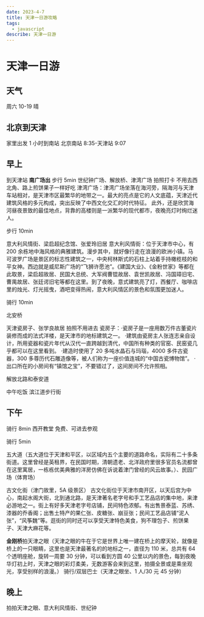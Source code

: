 ```yaml
---
date: 2023-4-7
title: 天津一日游攻略
tags:
  - javascript
describe: 天津一日游
---
```


# 天津一日游

## 天气

周六 10-19 晴

## 北京到天津

家里出发 1 小时到南站
北京南站 8:35-天津站 9:07

## 早上

到天津站 **南广场出**
步行 5min
世纪钟广场、解放桥、津湾广场 拍照打卡
不用去西北角、路上煎饼果子一样好吃
津湾广场：津湾广场坐落在海河旁，隔海河与天津车站相对，是天津市区最繁华的地带之一。最大的亮点是它的人文底蕴，天津近代建筑风格的多元构成，突出反映了中西文化交汇的时代特征。 此外，还是欣赏海河昼夜景致的最佳地点，背靠的高楼则是一派繁华的现代都市，夜晚亮灯时绚烂迷人。

步行 10min

意大利风情街、梁启超纪念馆、张爱玲旧居
意大利风情街：位于天津市中心，有 200 余栋地中海风格的典雅建筑。漫步其中，就好像行走在浪漫的欧洲小镇。马可波罗广场是景区的标志性建筑之一，中央柯林斯式的石柱上站着手持橄榄枝的和平女神。西边就是威尼斯广场的“飞狮许愿池”。《建国大业》、《金粉世家》等都在此取景，梁启超故居、民国大总统、大军阀曹锟故居、袁世凯故居、冯国璋旧宅、曹禺故居、张廷谔旧宅等都在这里。到了夜晚，意式建筑亮了灯，西餐厅、咖啡店里的烛光、灯光摇曳，酒吧变得热闹，意大利风情区的景色和氛围更加迷人。

骑行 10min

北安桥

天津瓷房子、张学良故居 拍照不用进去
瓷房子：·瓷房子是一座用数万件古董瓷片装修而成的法式洋楼，是天津市的地标建筑之一。
·建筑由瓷房主人张连志亲自设计，所用瓷器和瓷片年代从汉代一直跨越到清代，中国所有种类的官窑、民窑瓷几乎都可以在这里看到。
·建造时使用了 20 多吨水晶石与玛瑙，4000 多件古瓷器，300 多尊历代石雕造像等，被人们称为一座价值连城的“中国古瓷博物馆”。
·出口所在的小房间有“镇馆之宝”，不要错过了，这间房间不允许照相。

解放北路和泰安道

中午吃饭 滨江道步行街

## 下午

骑行 8min
西开教堂 免费、可进去参观

骑行 5min

五大道（五大道位于天津和平区，以区域内五个主要的道路命名，实际有二十多条街道。这里曾经是英租界，在民国时期，清朝遗老、北洋政府里很多官员名流都曾在这里寓居，一栋栋优美典雅的洋房仿佛在诉说着津门曾经的风云故事。）、民园广场（体育场）

古文化街（津门故里，5A 级景区）
古文化街位于天津市南开区，以天后宫为中心，南起水阁大街，北到通北路，是天津著名老字号和手工艺品店的集中地，来津必游地之一。街上有好多天津老字号店铺，民间特色浓郁。有出售景泰蓝、苏绣、漆器的乔香阁；出售土特产的果仁张、皮糖张、崩豆张；民间工艺品店铺“泥人张”，“风筝魏”等。逛街的同时还可以享受天津特色美食，狗不理包子、煎饼果子、天津大麻花等。

**金刚桥**拍天津之眼（天津之眼的牛在于它是世界上唯一建在桥上的摩天轮，就像是桥上的一只眼睛，这里也是天津最著名的的地标之一，直径为 110 米，总共有 64 个透明座舱，旋转一周要 30 分钟，可以看到方圆 40 公里以内的景色，每到夜晚华灯初上时，天津之眼的彩灯柔美，无数游客会来到这里，拍摄全景或是乘坐观光，享受别样的浪漫。） 骑行/双层巴士（天津之眼坐、1 人/30 元 45 分钟）

## 晚上

拍拍天津之眼、意大利风情街、世纪钟
